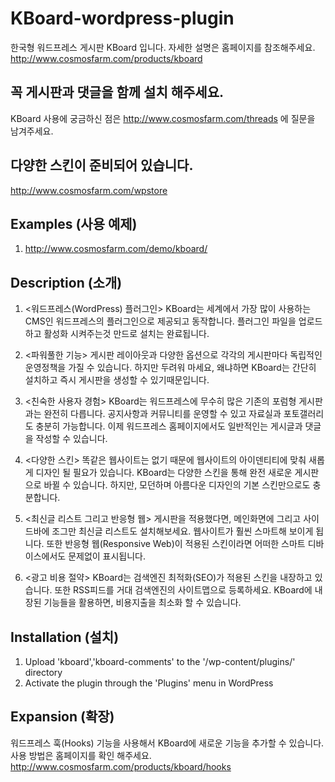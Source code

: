 KBoard-wordpress-plugin
=======================

한국형 워드프레스 게시판 KBoard 입니다.
자세한 설명은 홈페이지를 참조해주세요.
http://www.cosmosfarm.com/products/kboard


꼭 게시판과 댓글을 함께 설치 해주세요.
--------------------------------------

KBoard 사용에 궁금하신 점은 http://www.cosmosfarm.com/threads 에 질문을 남겨주세요.


다양한 스킨이 준비되어 있습니다.
--------------------------------------

http://www.cosmosfarm.com/wpstore



Examples (사용 예제)
--------------------

1. http://www.cosmosfarm.com/demo/kboard/



Description (소개)
------------------

1. <워드프레스(WordPress) 플러그인>
KBoard는 세계에서 가장 많이 사용하는 CMS인 워드프레스의 플러그인으로 제공되고 동작합니다. 플러그인 파일을 업로드하고 활성화 시켜주는것 만드로 설치는 완료됩니다.

2. <파워풀한 기능>
게시판 레이아웃과 다양한 옵션으로 각각의 게시판마다 독립적인 운영정책을 가질 수 있습니다. 하지만 두려워 마세요, 왜냐하면 KBoard는 간단히 설치하고 즉시 게시판을 생성할 수 있기때문입니다.

3. <친숙한 사용자 경험>
KBoard는 워드프레스에 무수히 많은 기존의 포럼형 게시판과는 완전히 다릅니다. 공지사항과 커뮤니티를 운영할 수 있고 자료실과 포토갤러리도 충분히 가능합니다. 이제 워드프레스 홈페이지에서도 일반적인는 게시글과 댓글을 작성할 수 있습니다.

4. <다양한 스킨>
똑같은 웹사이트는 없기 때문에 웹사이트의 아이덴티티에 맞춰 새롭게 디자인 될 필요가 있습니다. KBoard는 다양한 스킨을 통해 완전 새로운 게시판으로 바뀔 수 있습니다. 하지만, 모던하며 아름다운 디자인의 기본 스킨만으로도 충분합니다.

5. <최신글 리스트 그리고 반응형 웹>
게시판을 적용했다면, 메인화면에 그리고 사이드바에 조그만 최신글 리스트도 설치해보세요. 웹사이트가 훨씬 스마트해 보이게 됩니다. 또한 반응형 웹(Responsive Web)이 적용된 스킨이라면 어떠한 스마트 디바이스에서도 문제없이 표시됩니다.

6. <광고 비용 절약>
KBoard는 검색엔진 최적화(SEO)가 적용된 스킨을 내장하고 있습니다. 또한 RSS피드를 거대 검색엔진의 사이트맵으로 등록하세요. KBoard에 내장된 기능들을 활용하면, 비용지출을 최소화 할 수 있습니다.



Installation (설치)
-------------------

1. Upload 'kboard','kboard-comments' to the '/wp-content/plugins/' directory
2. Activate the plugin through the 'Plugins' menu in WordPress



Expansion (확장)
-------------------

워드프레스 훅(Hooks) 기능을 사용해서 KBoard에 새로운 기능을 추가할 수 있습니다.
사용 방법은 홈페이지를 확인 해주세요.
http://www.cosmosfarm.com/products/kboard/hooks